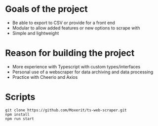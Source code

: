 # Goals of the project

- Be able to export to CSV or provide for a front end
- Modular to allow added features or new options to scrape with
- Simple and lightweight

# Reason for building the project

- More experience with Typescript with custom types/interfaces
- Personal use of a webscraper for data archiving and data processing
- Practice with Cheerio and Axios

# Scripts

```
git clone https://github.com/Moxerit/ts-web-scraper.git
npm install
npm run start
```

